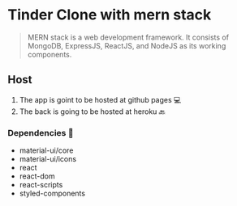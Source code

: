 # Tinder Clone with mern stack

> MERN stack is a web development framework. It consists of MongoDB, ExpressJS, ReactJS, and NodeJS as its working components.

## Host

1. The app is goint to be hosted at github pages :computer:
2. The back is going to be hosted at heroku :back:

### Dependencies :eyes:

- material-ui/core
- material-ui/icons
- react
- react-dom
- react-scripts
- styled-components
